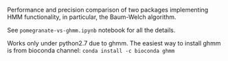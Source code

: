 Performance and precision comparison of two packages implementing HMM functionality, in particular, the Baum-Welch algorithm.

See `pomegranate-vs-ghmm.ipynb` notebook for all the details.

Works only under python2.7 due to ghmm. The easiest way to install ghmm is from bioconda channel: `conda install -c bioconda ghmm`
